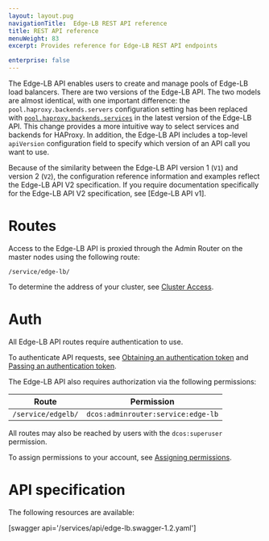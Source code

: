 ```yaml
---
layout: layout.pug
navigationTitle:  Edge-LB REST API reference
title: REST API reference
menuWeight: 83
excerpt: Provides reference for Edge-LB REST API endpoints

enterprise: false
---
```


The Edge-LB API enables users to create and manage pools of Edge-LB load balancers. There are two versions of the Edge-LB API. The two models are almost identical, with one important difference: the `pool.haproxy.backends.servers` configuration setting has been replaced with [`pool.haproxy.backends.services`](/services/edge-lb/api-reference/pool-configuration-reference/#pool.haproxy.backends.services) in the latest version of the Edge-LB API. This change provides a more intuitive way to select services and backends for HAProxy. In addition, the Edge-LB API includes a top-level `apiVersion` configuration field to specify which version of an API call you want to use. 

Because of the similarity between the Edge-LB API version 1 (`V1`) and version 2 (`V2`), the configuration reference information and examples reflect the Edge-LB API V2 specification. If you require documentation specifically for the Edge-LB API V2 specification, see [Edge-LB API v1].

# Routes

Access to the Edge-LB API is proxied through the Admin Router on the master nodes using the following route:

```
/service/edge-lb/
```

To determine the address of your cluster, see [Cluster Access](/1.11/api/access/).

# Auth

All Edge-LB API routes require authentication to use.

To authenticate API requests, see [Obtaining an authentication token](/1.12/security/ent/iam-api/#obtaining-an-authentication-token) and [Passing an authentication token](1.12/security/ent/iam-api/#passing-an-authentication-token).

The Edge-LB API also requires authorization via the following permissions:

| Route | Permission |
|-------|----------|
| `/service/edgelb/` | `dcos:adminrouter:service:edge-lb` |

All routes may also be reached by users with the `dcos:superuser` permission.

To assign permissions to your account, see [Assigning permissions](/1.12/security/ent/perms-reference/).

# API specification

The following resources are available:

[swagger api='/services/api/edge-lb.swagger-1.2.yaml']
